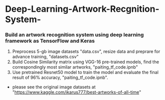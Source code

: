 # Deep-Learning-Artwork-Recgnition-System-
### Build an artwork recognition system using deep learning framework as TensorFlow and Keras

1. Preprocess 5-gb image datasets "data.csv", resize data and preprare for advance training, "datasets.csv" 
2. Build Cosine Similarity matrix using VGG-16 pre-trained models, find the correspondingly most similar artworks, "paiting_tf_code.ipnb"
3. Use pretrained Resnet50 model to train the model and evaluate the final result of 96% accuracy, "paiting_tf_code.ipnb".

* please see the original image datasets at "https://www.kaggle.com/ikarus777/best-artworks-of-all-time" 
